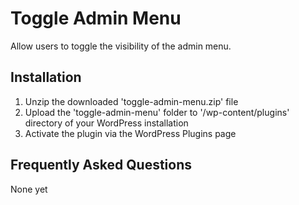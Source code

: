 # Toggle Admin Menu #

Allow users to toggle the visibility of the admin menu.

## Installation ##

1. Unzip the downloaded 'toggle-admin-menu.zip' file
2. Upload the 'toggle-admin-menu' folder to '/wp-content/plugins' directory of your WordPress installation
3. Activate the plugin via the WordPress Plugins page

## Frequently Asked Questions ##

None yet
